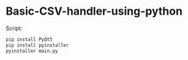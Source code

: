 # Basic-CSV-handler-using-python

Script:

```bash
pip install PyQt5
pip install pyinstaller
pyinstaller main.py
```
